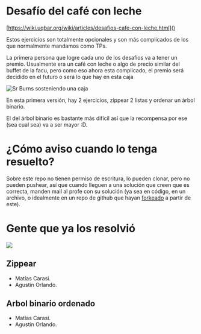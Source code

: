 # Desafío del café con leche

[https://wiki.uqbar.org/wiki/articles/desafios-cafe-con-leche.html]()

Estos ejercicios son totalmente opcionales y son más complicados de los que normalmente mandamos como TPs.

La primera persona que logre cada uno de los desafíos va a tener un premio. Usualmente era un café con leche o algo de precio similar del buffet de la facu, pero como eso ahora esta complicado, el premio será decidido en el futuro o será lo que hay en esta caja

![Sr Burns sosteniendo una caja](https://pbs.twimg.com/media/CFiFpA_W8AADHWc.jpg)

En esta primera versión, hay 2 ejercicios, zippear 2 listas y ordenar un árbol binario.

El del árbol binario es bastante más difícil así que la recompensa por ese (sea cual sea) va a ser mayor :D.

# ¿Cómo aviso cuando lo tenga resuelto?

Sobre este repo no tienen permiso de escritura, lo pueden clonar, pero no pueden pushear, así que cuando lleguen a una solución que creen que es correcta, manden mail al profe con su solución (ya sea en código, en un archivo, o idealmente en un repo de github que hayan [forkeado](http://aprendegit.com/fork-de-repositorios-para-que-sirve/) a partir de este).

# Gente que ya los resolvió

![](https://i.imgur.com/p2FKUPJ.png)

## Zippear

- Matías Carasi.
- Agustín Orlando.

## Arbol binario ordenado

- Matías Carasi.
- Agustín Orlando.

